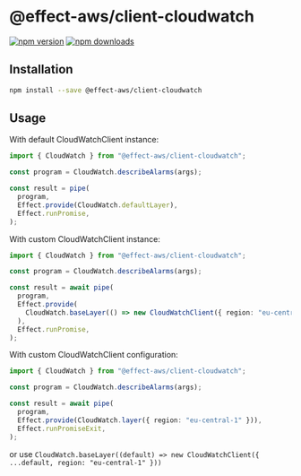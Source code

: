 # @effect-aws/client-cloudwatch

[![npm version](https://img.shields.io/npm/v/%40effect-aws%2Fclient-cloudwatch?color=brightgreen&label=npm%20package)](https://www.npmjs.com/package/@effect-aws/client-cloudwatch)
[![npm downloads](https://img.shields.io/npm/dm/%40effect-aws%2Fclient-cloudwatch)](https://www.npmjs.com/package/@effect-aws/client-cloudwatch)

## Installation

```bash
npm install --save @effect-aws/client-cloudwatch
```

## Usage

With default CloudWatchClient instance:

```typescript
import { CloudWatch } from "@effect-aws/client-cloudwatch";

const program = CloudWatch.describeAlarms(args);

const result = pipe(
  program,
  Effect.provide(CloudWatch.defaultLayer),
  Effect.runPromise,
);
```

With custom CloudWatchClient instance:

```typescript
import { CloudWatch } from "@effect-aws/client-cloudwatch";

const program = CloudWatch.describeAlarms(args);

const result = await pipe(
  program,
  Effect.provide(
    CloudWatch.baseLayer(() => new CloudWatchClient({ region: "eu-central-1" })),
  ),
  Effect.runPromise,
);
```

With custom CloudWatchClient configuration:

```typescript
import { CloudWatch } from "@effect-aws/client-cloudwatch";

const program = CloudWatch.describeAlarms(args);

const result = await pipe(
  program,
  Effect.provide(CloudWatch.layer({ region: "eu-central-1" })),
  Effect.runPromiseExit,
);
```

or use `CloudWatch.baseLayer((default) => new CloudWatchClient({ ...default, region: "eu-central-1" }))`
